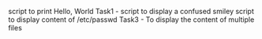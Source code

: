 script to print Hello, World
Task1 - script to display a confused smiley
script to display content of /etc/passwd
Task3 - To display the content of multiple files
